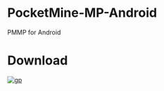 # PocketMine-MP-Android
PMMP for Android
# Download
[![gp](https://play.google.com/intl/en_us/badges/images/badge_new.png)](https://play.google.com/store/apps/details?id=io.scer.pocketmine)

